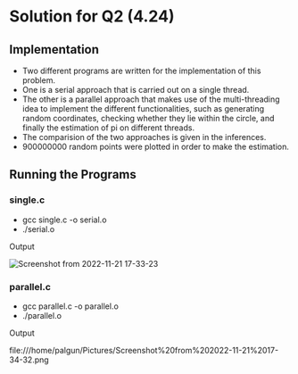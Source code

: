 # Solution for Q2 (4.24)

## Implementation
- Two different programs are written for the implementation of this problem.
- One is a serial approach that is carried out on a single thread.
- The other is a parallel approach that makes use of the multi-threading idea to implement the different functionalities, such as generating random      coordinates, checking whether they lie within the circle, and finally the estimation of pi on different threads.
- The comparision of the two approaches is given in the inferences.
- 900000000 random points were plotted in order to make the estimation.

## Running the Programs
### single.c
- gcc single.c -o serial.o
- ./serial.o

Output

![Screenshot from 2022-11-21 17-33-23](https://user-images.githubusercontent.com/79468881/202982289-a1a2a02e-cba1-4cac-82f3-4f47b7906c30.png)

### parallel.c
- gcc parallel.c -o parallel.o
- ./parallel.o

Output

 file:///home/palgun/Pictures/Screenshot%20from%202022-11-21%2017-34-32.png


